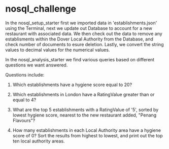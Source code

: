 # nosql_challenge


In the nosql_setup_starter first we imported data in 'establishments.json' using the Terminal, next we update out Database to account for a new restaurant with associated data.  We then check out the data to remove any establisments within the Dover Local Authority from the Database, and check number of documents to esure deletion.  Lastly, we convert the string values to decimal values for the numerical values.


In the nosql_analysis_starter we find various queries based on different questions we want answered.  

Questions include:

1. Which establishments have a hygiene score equal to 20?

2. Which establishments in London have a RatingValue greater than or equal to 4?

3. What are the top 5 establishments with a RatingValue of '5', sorted by lowest hygiene score, nearest to the new restaurant added, "Penang Flavours"?

4. How many establishments in each Local Authority area have a hygiene score of 0? Sort the results from highest to lowest, and print out the top ten local authority areas.
